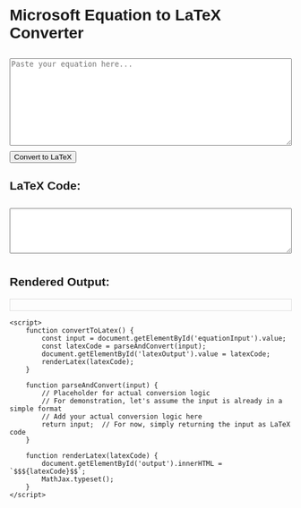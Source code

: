<!DOCTYPE html>
<html lang="en">
<head>
    <meta charset="UTF-8">
    <meta name="viewport" content="width=device-width, initial-scale=1.0">
    <title>Equation to LaTeX Converter</title>
    <style>
        body {
            font-family: Arial, sans-serif;
            margin: 20px;
        }
        textarea {
            width: 100%;
            margin-top: 10px;
            margin-bottom: 10px;
        }
        #output {
            border: 1px solid #ddd;
            padding: 10px;
            margin-top: 10px;
        }
    </style>
    <script src="https://polyfill.io/v3/polyfill.min.js?features=es6"></script>
    <script id="MathJax-script" async src="https://cdn.jsdelivr.net/npm/mathjax@3/es5/tex-mml-chtml.js"></script>
</head>
<body>
    <h1>Microsoft Equation to LaTeX Converter</h1>
    <textarea id="equationInput" rows="10" placeholder="Paste your equation here..."></textarea>
    <br>
    <button onclick="convertToLatex()">Convert to LaTeX</button>
    <h2>LaTeX Code:</h2>
    <textarea id="latexOutput" rows="5" readonly></textarea>
    <h2>Rendered Output:</h2>
    <div id="output"></div>

    <script>
        function convertToLatex() {
            const input = document.getElementById('equationInput').value;
            const latexCode = parseAndConvert(input);
            document.getElementById('latexOutput').value = latexCode;
            renderLatex(latexCode);
        }

        function parseAndConvert(input) {
            // Placeholder for actual conversion logic
            // For demonstration, let's assume the input is already in a simple format
            // Add your actual conversion logic here
            return input;  // For now, simply returning the input as LaTeX code
        }

        function renderLatex(latexCode) {
            document.getElementById('output').innerHTML = `$$${latexCode}$$`;
            MathJax.typeset();
        }
    </script>
</body>
</html>
